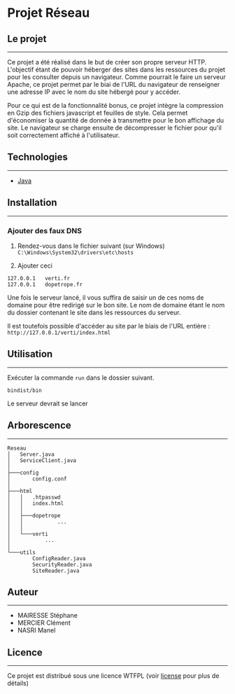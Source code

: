 # Projet Réseau

## Le projet
***
Ce projet a été réalisé dans le but de créer son propre serveur HTTP. 
L'objectif étant de pouvoir héberger des sites dans les ressources du projet pour les consulter depuis un navigateur.
Comme pourrait le faire un serveur Apache, ce projet permet par le biai de l'URL du navigateur de renseigner une adresse IP avec le nom du site hébergé pour y accéder.

Pour ce qui est de la fonctionnalité bonus, ce projet intègre la compression en Gzip des fichiers javascript et feuilles de style.
Cela permet d'économiser la quantité de donnée à transmettre pour le bon affichage du site.
Le navigateur se charge ensuite de décompresser le fichier pour qu'il soit correctement affiché à l'utilisateur.

## Technologies
***
* [Java](https://openjdk.java.net/)

## Installation
***
### Ajouter des faux DNS
1. Rendez-vous dans le fichier suivant (sur Windows)
``C:\Windows\System32\drivers\etc\hosts``
  
 
2. Ajouter ceci
```
127.0.0.1	verti.fr
127.0.0.1	dopetrope.fr
```
Une fois le serveur lancé, il vous suffira de saisir un de ces noms de domaine 
pour être redirigé sur le bon site.
Le nom de domaine étant le nom du dossier contenant le site dans les ressources du serveur.

Il est toutefois possible d'accéder au site par le biais de l'URL entière :
``http://127.0.0.1/verti/index.html``


## Utilisation
***
Exécuter la commande ```run``` dans le dossier suivant.

```shell
bindist/bin
```
Le serveur devrait se lancer

## Arborescence
***
```
Reseau
│   Server.java
│   ServiceClient.java
│
├───config
│       config.conf
│
├───html
│   │   .htpasswd
│   │   index.html
│   │
│   ├───dopetrope
│   │           ...
│   │
│   └───verti
│           ...
│
└───utils
        ConfigReader.java
        SecurityReader.java
        SiteReader.java
```

## Auteur
***
* MAIRESSE Stéphane
* MERCIER Clément
* NASRI Manel

## Licence
***
Ce projet est distribué sous une licence WTFPL
(voir [license](LICENSE.txt) pour plus de détails)

